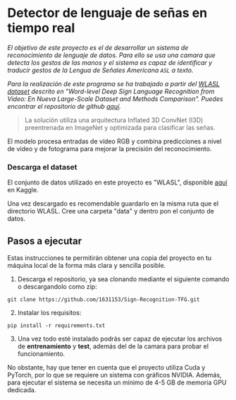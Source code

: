 
# Detector de lenguaje de señas en tiempo real

_El objetivo de este proyecto es el de desarrollar un sistema de reconocimiento de lenguaje de datos. Para ello se usa una camara que detecta los gestos de las manos y el sistema es capaz de identificar y traducir gestos de la Lengua de Señales Americana `ASL` a texto._

_Para la realización de este programa se ha trabajado a partir del [WLASL dataset](https://www.kaggle.com/datasets/utsavk02/wlasl-complete) descrito en "Word-level Deep Sign Language Recognition from Video: En Nueva Large-Scale Dataset and Methods Comparison". Puedes encontrar el repositorio de github [aquí](https://github.com/dxli94/WLASL)._

>La solución utiliza una arquitectura Inflated 3D ConvNet (I3D) preentrenada en ImageNet y optimizada para clasificar las señas. 


El modelo procesa entradas de vídeo RGB y combina predicciones a nivel de vídeo y de fotograma para mejorar la precisión del reconocimiento.


### Descarga el dataset

El conjunto de datos utilizado en este proyecto es "WLASL", disponible [aquí](https://www.kaggle.com/datasets/utsavk02/wlasl-complete) en Kaggle.

Una vez descargado es recomendable guardarlo en la misma ruta que el directorio WLASL. Cree una carpeta "data" y dentro pon el conjunto de datos.

## Pasos a ejecutar

Estas instrucciones te permitirán obtener una copia del proyecto en tu máquina local de la forma más clara y sencilla posible.

1. Descarga el repositorio, ya sea clonando mediante el siguiente comando o descargandolo como zip:

 ```
 git clone https://github.com/1631153/Sign-Recognition-TFG.git
 
 ```

2. Instalar los requisitos:

```
pip install -r requirements.txt
```
3. Una vez todo esté instalado podrás ser capaz de ejecutar los archivos de **entrenamiento** y **test**, además del de la camara para probar el funcionamiento.

No obstante, hay que tener en cuenta que el proyecto utiliza Cuda y PyTorch, por lo que se requiere un sistema con gráficos NVIDIA. Además, para ejecutar el sistema se necesita un mínimo de 4-5 GB de memoria GPU dedicada.
